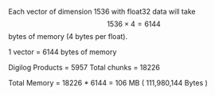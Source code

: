Each vector of dimension 1536 with float32 data will take $$1536 \times 4 = 6144$$ bytes of memory (4 bytes per float).


1 vector = 6144 bytes of memory

Digilog Products = 5957
Total chunks  =  18226

Total Memory = 18226 * 6144 = 106 MB ( 111,980,144 Bytes )